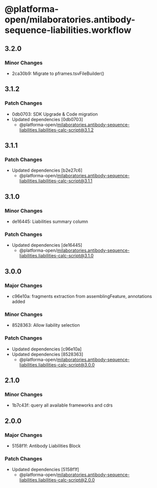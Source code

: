 # @platforma-open/milaboratories.antibody-sequence-liabilities.workflow

## 3.2.0

### Minor Changes

- 2ca30b9: Migrate to pframes.tsvFileBuilder()

## 3.1.2

### Patch Changes

- 0db0703: SDK Upgrade & Code migration
- Updated dependencies [0db0703]
  - @platforma-open/milaboratories.antibody-sequence-liabilities.liabilities-calc-script@3.1.2

## 3.1.1

### Patch Changes

- Updated dependencies [b2e27c6]
  - @platforma-open/milaboratories.antibody-sequence-liabilities.liabilities-calc-script@3.1.1

## 3.1.0

### Minor Changes

- de16445: Liabilities summary column

### Patch Changes

- Updated dependencies [de16445]
  - @platforma-open/milaboratories.antibody-sequence-liabilities.liabilities-calc-script@3.1.0

## 3.0.0

### Major Changes

- c96e10a: fragments extraction from assemblingFeature, annotations added

### Minor Changes

- 8528363: Allow liability selection

### Patch Changes

- Updated dependencies [c96e10a]
- Updated dependencies [8528363]
  - @platforma-open/milaboratories.antibody-sequence-liabilities.liabilities-calc-script@3.0.0

## 2.1.0

### Minor Changes

- 1b7c43f: query all available frameworks and cdrs

## 2.0.0

### Major Changes

- 5158f1f: Antibody Liabilities Block

### Patch Changes

- Updated dependencies [5158f1f]
  - @platforma-open/milaboratories.antibody-sequence-liabilities.liabilities-calc-script@2.0.0
